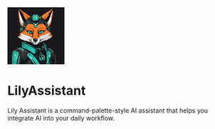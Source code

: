 <img src="https://raw.githubusercontent.com/PolarLabsRC/LilyAssistant/fd9f97bc4401f1a8c34e86919313770606041876/src/lib/images/fox.png" width="128">

# LilyAssistant
Lily Assistant is a command-palette-style AI assistant that helps you integrate AI into your daily workflow.